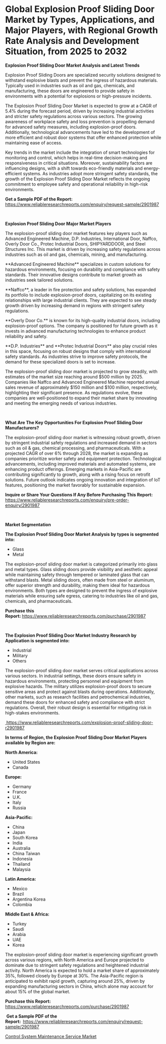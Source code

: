 <p><h1>Global Explosion Proof Sliding Door Market by Types, Applications, and Major Players, with Regional Growth Rate Analysis and Development Situation, from 2025 to 2032</h1></p><p><strong>Explosion Proof Sliding Door Market Analysis and Latest Trends</strong></p>
<p><p>Explosion Proof Sliding Doors are specialized security solutions designed to withstand explosive blasts and prevent the ingress of hazardous materials. Typically used in industries such as oil and gas, chemicals, and manufacturing, these doors are engineered to provide safety in environments with a potential for explosions or high-pressure incidents. </p><p>The Explosion Proof Sliding Door Market is expected to grow at a CAGR of 5.4% during the forecast period, driven by increasing industrial activities and stricter safety regulations across various sectors. The growing awareness of workplace safety and loss prevention is propelling demand for advanced safety measures, including explosion-proof doors. Additionally, technological advancements have led to the development of more efficient and robust door systems that offer enhanced protection while maintaining ease of access.</p><p>Key trends in the market include the integration of smart technologies for monitoring and control, which helps in real-time decision-making and responsiveness in critical situations. Moreover, sustainability factors are influencing designs, with a shift towards eco-friendly materials and energy-efficient systems. As industries adopt more stringent safety standards, the growth of the Explosion Proof Sliding Door Market reflects the ongoing commitment to employee safety and operational reliability in high-risk environments.</p></p>
<p><strong>Get a Sample PDF of the Report:&nbsp;</strong> <a href="https://www.reliableresearchreports.com/enquiry/request-sample/2901987?utm_campaign=2937&utm_medium=2&utm_source=Github&utm_content=ia&utm_term=11032025&utm_id=explosion-proof-sliding-door">https://www.reliableresearchreports.com/enquiry/request-sample/2901987</a></p>
<p>&nbsp;</p>
<p><strong>Explosion Proof Sliding Door Major Market Players</strong></p>
<p><p>The explosion-proof sliding door market features key players such as Advanced Engineered Machine, D.P. Industries, International Door, Naffco, Overly Door Co., Protec Industrial Doors, SHIPYARDDOOR, and Steel Structures Inc. This market is driven by increasing safety regulations across industries such as oil and gas, chemicals, mining, and manufacturing.</p><p>**Advanced Engineered Machine** specializes in custom solutions for hazardous environments, focusing on durability and compliance with safety standards. Their innovative designs contribute to market growth as industries seek tailored solutions. </p><p>**Naffco**, a leader in fire protection and safety solutions, has expanded its portfolio to include explosion-proof doors, capitalizing on its existing relationships with large industrial clients. They are expected to see steady growth driven by increasing demand in regions with stringent safety regulations.</p><p>**Overly Door Co.** is known for its high-quality industrial doors, including explosion-proof options. The company is positioned for future growth as it invests in advanced manufacturing technologies to enhance product reliability and safety.</p><p>**D.P. Industries** and **Protec Industrial Doors** also play crucial roles in this space, focusing on robust designs that comply with international safety standards. As industries strive to improve safety protocols, the demand for these specialized doors is set to increase.</p><p>The explosion-proof sliding door market is projected to grow steadily, with estimates of the market size reaching around $500 million by 2025. Companies like Naffco and Advanced Engineered Machine reported annual sales revenue of approximately $150 million and $100 million, respectively, highlighting their significant presence. As regulations evolve, these companies are well-positioned to expand their market share by innovating and meeting the emerging needs of various industries.</p></p>
<p>&nbsp;</p>
<p><strong>What Are The Key Opportunities For Explosion Proof Sliding Door Manufacturers?</strong></p>
<p><p>The explosion-proof sliding door market is witnessing robust growth, driven by stringent industrial safety regulations and increased demand in sectors such as oil & gas, chemical processing, and pharmaceuticals. With a projected CAGR of over 6% through 2028, the market is expanding as companies prioritize worker safety and equipment protection. Technological advancements, including improved materials and automated systems, are enhancing product offerings. Emerging markets in Asia-Pacific are contributing significantly to growth, along with a rising focus on retrofit solutions. Future outlook indicates ongoing innovation and integration of IoT features, positioning the market favorably for sustainable expansion.</p></p>
<p><strong>Inquire or Share Your Questions If Any Before Purchasing This Report:</strong> <a href="https://www.reliableresearchreports.com/enquiry/pre-order-enquiry/2901987?utm_campaign=2937&utm_medium=2&utm_source=Github&utm_content=ia&utm_term=11032025&utm_id=explosion-proof-sliding-door">https://www.reliableresearchreports.com/enquiry/pre-order-enquiry/2901987</a></p>
<p>&nbsp;</p>
<p><strong>Market Segmentation</strong></p>
<p><strong>The Explosion Proof Sliding Door Market Analysis by types is segmented into:</strong></p>
<p><ul><li>Glass</li><li>Metal</li></ul></p>
<p><p>The explosion-proof sliding door market is categorized primarily into glass and metal types. Glass sliding doors provide visibility and aesthetic appeal while maintaining safety through tempered or laminated glass that can withstand blasts. Metal sliding doors, often made from steel or aluminum, offer superior strength and durability, making them ideal for hazardous environments. Both types are designed to prevent the ingress of explosive materials while ensuring safe egress, catering to industries like oil and gas, chemicals, and pharmaceuticals.</p></p>
<p><strong>Purchase this Report:&nbsp;</strong><a href="https://www.reliableresearchreports.com/purchase/2901987?utm_campaign=2937&utm_medium=2&utm_source=Github&utm_content=ia&utm_term=11032025&utm_id=explosion-proof-sliding-door">https://www.reliableresearchreports.com/purchase/2901987</a></p>
<p>&nbsp;</p>
<p><strong>The Explosion Proof Sliding Door Market Industry Research by Application is segmented into:</strong></p>
<p><ul><li>Industrial</li><li>Military</li><li>Others</li></ul></p>
<p><p>The explosion-proof sliding door market serves critical applications across various sectors. In industrial settings, these doors ensure safety in hazardous environments, protecting personnel and equipment from explosive hazards. The military utilizes explosion-proof doors to secure sensitive areas and protect against blasts during operations. Additionally, other markets, such as research facilities and petrochemical industries, demand these doors for enhanced safety and compliance with strict regulations. Overall, their robust design is essential for mitigating risk in high-stakes environments.</p></p>
<p><a href="https://www.reliableresearchreports.com/explosion-proof-sliding-door-r2901987?utm_campaign=2937&utm_medium=2&utm_source=Github&utm_content=ia&utm_term=11032025&utm_id=explosion-proof-sliding-door">&nbsp;https://www.reliableresearchreports.com/explosion-proof-sliding-door-r2901987</a></p>
<p><strong>In terms of Region, the Explosion Proof Sliding Door Market Players available by Region are:</strong></p>
<p>
    <p> <strong> North America: </strong>
        <ul>
            <li>United States</li>
            <li>Canada</li>
        </ul>
        </p> 
    <p> <strong> Europe: </strong>
        <ul>
            <li>Germany</li>
            <li>France</li>
            <li>U.K.</li>
            <li>Italy</li>
            <li>Russia</li>
        </ul>
        </p> 
    <p> <strong> Asia-Pacific: </strong>
        <ul>
            <li>China</li>
            <li>Japan</li>
            <li>South Korea</li>
            <li>India</li>
            <li>Australia</li>
            <li>China Taiwan</li>
            <li>Indonesia</li>
            <li>Thailand</li>
            <li>Malaysia</li>
        </ul>
        </p> 
    <p> <strong> Latin America: </strong>
        <ul>
            <li>Mexico</li>
            <li>Brazil</li>
            <li>Argentina Korea</li>
            <li>Colombia</li>
        </ul>
        </p> 
    <p> <strong> Middle East & Africa: </strong>
        <ul>
            <li>Turkey</li>
            <li>Saudi</li>
            <li>Arabia</li>
            <li>UAE</li>
            <li>Korea</li>
        </ul>
    </p>
    </p>
<p><p>The explosion-proof sliding door market is experiencing significant growth across various regions, with North America and Europe projected to dominate due to stringent safety regulations and heightened industrial activity. North America is expected to hold a market share of approximately 35%, followed closely by Europe at 30%. The Asia-Pacific region is anticipated to exhibit rapid growth, capturing around 25%, driven by expanding manufacturing sectors in China, which alone may account for about 15% of the global market.</p></p>
<p><strong>Purchase this Report: </strong><a href="https://www.reliableresearchreports.com/purchase/2901987?utm_campaign=2937&utm_medium=2&utm_source=Github&utm_content=ia&utm_term=11032025&utm_id=explosion-proof-sliding-door">https://www.reliableresearchreports.com/purchase/2901987</a></p>
<p>&nbsp;<strong>Get a Sample PDF of the Report:&nbsp;&nbsp;</strong><a href="https://www.reliableresearchreports.com/enquiry/request-sample/2901987?utm_campaign=2937&utm_medium=2&utm_source=Github&utm_content=ia&utm_term=11032025&utm_id=explosion-proof-sliding-door">https://www.reliableresearchreports.com/enquiry/request-sample/2901987</a></p>
<p><strong></strong></p>
<p><p><a href="https://github.com/hirtzhulstsq/Market-Research-Report-List-1/blob/main/control-system-maintenance-service-market.md?utm_campaign=2937&utm_medium=2&utm_source=Github&utm_content=ia&utm_term=11032025&utm_id=explosion-proof-sliding-door">Control System Maintenance Service Market</a></p></p>